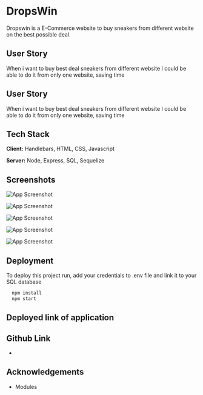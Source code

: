 
# DropsWin

Dropswin is a E-Commerce website to buy sneakers from different website on the best possible deal. 


## User Story
When i want to buy best deal sneakers from different website I could be able to do it from only one website, saving time
## User Story
When i want to buy best deal sneakers from different website I could be able to do it from only one website, saving time
## Tech Stack

**Client:** Handlebars, HTML, CSS, Javascript

**Server:** Node, Express, SQL, Sequelize


## Screenshots

![App Screenshot](https://raw.githubusercontent.com/jacobsousa/Group-Project-2/sufiyan-user-model/screenshots/Screenshot%20(122).png)

![App Screenshot](https://raw.githubusercontent.com/jacobsousa/Group-Project-2/sufiyan-user-model/screenshots/Screenshot%20(123).png)

![App Screenshot](https://raw.githubusercontent.com/jacobsousa/Group-Project-2/sufiyan-user-model/screenshots/Screenshot%20(125).png)

![App Screenshot](https://raw.githubusercontent.com/jacobsousa/Group-Project-2/sufiyan-user-model/screenshots/Screenshot%20(126).png)

![App Screenshot](https://raw.githubusercontent.com/jacobsousa/Group-Project-2/sufiyan-user-model/screenshots/Screenshot%20(127).png)



## Deployment

To deploy this project run, add your credentials to .env file and link it to your SQL database

```bash
  npm install
  npm start
```


## Deployed link of application
## Github Link
-
## Acknowledgements
- Modules
